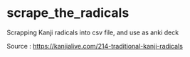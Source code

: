 # scrape_the_radicals
Scrapping Kanji radicals into csv file, and use as anki deck

Source : https://kanjialive.com/214-traditional-kanji-radicals
